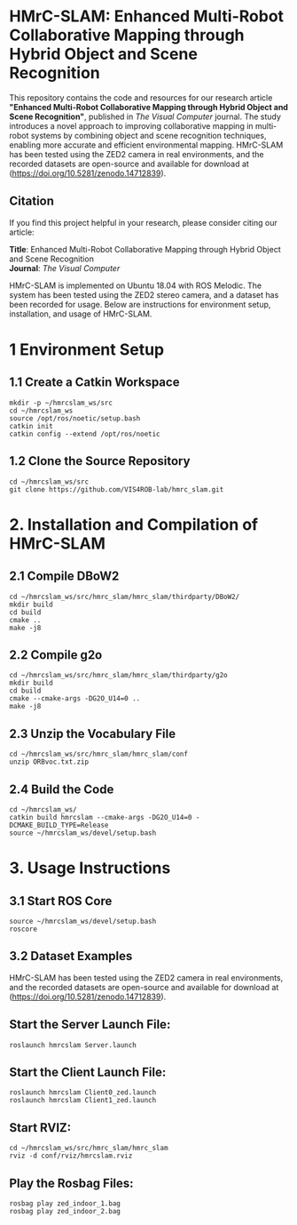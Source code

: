 # HMrC-SLAM: Enhanced Multi-Robot Collaborative Mapping through Hybrid Object and Scene Recognition

This repository contains the code and resources for our research article **"Enhanced Multi-Robot Collaborative Mapping through Hybrid Object and Scene Recognition"**, published in *The Visual Computer* journal. The study introduces a novel approach to improving collaborative mapping in multi-robot systems by combining object and scene recognition techniques, enabling more accurate and efficient environmental mapping. HMrC-SLAM has been tested using the ZED2 camera in real environments, and the recorded datasets are open-source and available for download at (https://doi.org/10.5281/zenodo.14712839).

## Citation

If you find this project helpful in your research, please consider citing our article:

**Title**: Enhanced Multi-Robot Collaborative Mapping through Hybrid Object and Scene Recognition  
**Journal**: *The Visual Computer*  

HMrC-SLAM is implemented on Ubuntu 18.04 with ROS Melodic. The system has been tested using the ZED2 stereo camera, and a dataset has been recorded for usage. Below are instructions for environment setup, installation, and usage of HMrC-SLAM.

# 1 Environment Setup

## 1.1 Create a Catkin Workspace
```
mkdir -p ~/hmrcslam_ws/src
cd ~/hmrcslam_ws
source /opt/ros/noetic/setup.bash
catkin init
catkin config --extend /opt/ros/noetic
```

## 1.2 Clone the Source Repository
```
cd ~/hmrcslam_ws/src
git clone https://github.com/VIS4ROB-lab/hmrc_slam.git
```

# 2. Installation and Compilation of HMrC-SLAM
## 2.1 Compile DBoW2
```
cd ~/hmrcslam_ws/src/hmrc_slam/hmrc_slam/thirdparty/DBoW2/
mkdir build
cd build
cmake ..
make -j8
```

## 2.2 Compile g2o
```
cd ~/hmrcslam_ws/src/hmrc_slam/hmrc_slam/thirdparty/g2o
mkdir build
cd build
cmake --cmake-args -DG2O_U14=0 ..
make -j8
```

## 2.3 Unzip the Vocabulary File
```
cd ~/hmrcslam_ws/src/hmrc_slam/hmrc_slam/conf
unzip ORBvoc.txt.zip
```

## 2.4 Build the Code
```
cd ~/hmrcslam_ws/
catkin build hmrcslam --cmake-args -DG2O_U14=0 -DCMAKE_BUILD_TYPE=Release
source ~/hmrcslam_ws/devel/setup.bash
```

# 3. Usage Instructions
## 3.1 Start ROS Core
```
source ~/hmrcslam_ws/devel/setup.bash
roscore
```

## 3.2 Dataset Examples
HMrC-SLAM has been tested using the ZED2 camera in real environments, and the recorded datasets are open-source and available for download at (https://doi.org/10.5281/zenodo.14712839).

## Start the Server Launch File: ##
```
roslaunch hmrcslam Server.launch
```

## Start the Client Launch File: ##
```
roslaunch hmrcslam Client0_zed.launch
roslaunch hmrcslam Client1_zed.launch
```

## Start RVIZ: ##
```
cd ~/hmrcslam_ws/src/hmrc_slam/hmrc_slam
rviz -d conf/rviz/hmrcslam.rviz
```

## Play the Rosbag Files: ##
```
rosbag play zed_indoor_1.bag
rosbag play zed_indoor_2.bag
```
